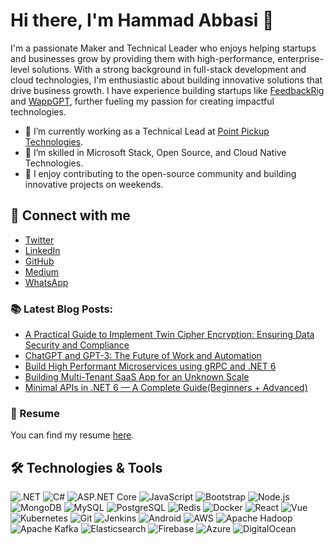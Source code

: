 # Hi there, I'm Hammad Abbasi 👋

I'm a passionate Maker and Technical Leader who enjoys helping startups and businesses grow by providing them with high-performance, enterprise-level solutions. With a strong background in full-stack development and cloud technologies, I'm enthusiastic about building innovative solutions that drive business growth. I have experience building startups like [FeedbackRig](https://feedbackrig.com/) and [WappGPT](https://www.wappgpt.com/), further fueling my passion for creating impactful technologies.

- 🔭 I’m currently working as a Technical Lead at [Point Pickup Technologies](https://www.pointpickup.com/).
- 🌱 I’m skilled in Microsoft Stack, Open Source, and Cloud Native Technologies.
- 🌟 I enjoy contributing to the open-source community and building innovative projects on weekends.

## 🤝 Connect with me

- [Twitter](https://twitter.com/hammadspeaks)
- [LinkedIn](https://www.linkedin.com/in/hammadabbasi/)
- [GitHub](https://github.com/csehammad)
- [Medium](https://hammadabbasi.com)
- [WhatsApp](https://wa.me/923212947101)

 
### 📚 Latest Blog Posts:

- [A Practical Guide to Implement Twin Cipher Encryption: Ensuring Data Security and Compliance](https://medium.com/geekculture/a-practical-guide-to-implement-twin-cipher-encryption-ensuring-data-security-and-compliance-888cbcd884eb)
- [ChatGPT and GPT-3: The Future of Work and Automation](https://medium.com/geekculture/chatgpt-and-gpt-3-the-future-of-work-and-automation-cb2b18f5487a)
- [Build High Performant Microservices using gRPC and .NET 6](https://hammad-ulhaq.medium.com/build-high-performant-microservices-using-grpc-and-net-6-2a2b4568e4de)
- [Building Multi-Tenant SaaS App for an Unknown Scale](https://hammad-ulhaq.medium.com/building-multi-tenant-saas-app-for-an-unknown-scale-1e9e9c8cfb6a)
- [Minimal APIs in .NET 6 — A Complete Guide(Beginners + Advanced)](https://hammad-ulhaq.medium.com/minimal-apis-in-net-6-a-complete-guide-beginners-advanced-48a012b6efb2)

### 📄 Resume

You can find my resume [here](./resume_hammad_ul_haq.pdf?raw=true).


## 🛠️ Technologies & Tools

![.NET](https://img.shields.io/badge/-.NET-333333?style=flat&logo=.NET)
![C#](https://img.shields.io/badge/-C%23-333333?style=flat&logo=c-sharp)
![ASP.NET Core](https://img.shields.io/badge/-ASP.NET_Core-333333?style=flat&logo=aspdotnet)
![JavaScript](https://img.shields.io/badge/-JavaScript-333333?style=flat&logo=javascript)
![Bootstrap](https://img.shields.io/badge/-Bootstrap-333333?style=flat&logo=bootstrap)
![Node.js](https://img.shields.io/badge/-Node.js-333333?style=flat&logo=node.js)
![MongoDB](https://img.shields.io/badge/-MongoDB-333333?style=flat&logo=mongodb)
![MySQL](https://img.shields.io/badge/-MySQL-333333?style=flat&logo=mysql)
![PostgreSQL](https://img.shields.io/badge/-PostgreSQL-333333?style=flat&logo=postgresql)
![Redis](https://img.shields.io/badge/-Redis-333333?style=flat&logo=redis)
![Docker](https://img.shields.io/badge/-Docker-333333?style=flat&logo=docker)
![React](https://img.shields.io/badge/-React-333333?style=flat&logo=react)
![Vue](https://img.shields.io/badge/-Vue-333333?style=flat&logo=vue.js)
![Kubernetes](https://img.shields.io/badge/-Kubernetes-333333?style=flat&logo=kubernetes)
![Git](https://img.shields.io/badge/-Git-333333?style=flat&logo=git)
![Jenkins](https://img.shields.io/badge/-Jenkins-333333?style=flat&logo=jenkins)
![Android](https://img.shields.io/badge/-Android-333333?style=flat&logo=android)
![AWS](https://img.shields.io/badge/-AWS-333333?style=flat&logo=amazon-aws)
![Apache Hadoop](https://img.shields.io/badge/-Apache_Hadoop-333333?style=flat&logo=apache-hadoop)
![Apache Kafka](https://img.shields.io/badge/-Apache_Kafka-333333?style=flat&logo=apache-kafka)
![Elasticsearch](https://img.shields.io/badge/-Elasticsearch-333333?style=flat&logo=elasticsearch)
![Firebase](https://img.shields.io/badge/-Firebase-333333?style=flat&logo=firebase)
![Azure](https://img.shields.io/badge/-Azure-333333?style=flat&logo=microsoft-azure)
![DigitalOcean](https://img.shields.io/badge/-DigitalOcean-333333?style=flat&logo=digitalocean)

